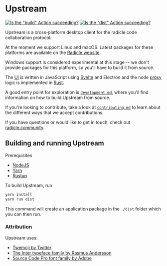 # Upstream

[![Is the "build" Action succeeding?][bb]][bu]
[![Is the "dist" Action succeeding?][db]][dd]

Upstream is a cross-platform desktop client for the radicle code collaboration
protocol.

At the moment we support Linux and macOS. Latest packages for these platforms
are available on the [Radicle website][rw].

Windows support is considered experimental at this stage -- we don't provide
packages for this platform, so you'll have to build it from source.

The [UI][ui] is written in JavaScript using [Svelte][sv] and Electron and the
node [proxy][pr] logic is implemented in [Rust][ru].

A good entry point for exploration is [`development.md`][de], where you'll find
information on how to build Upstream from source.

If you're looking to contribute, take a look at [`contributing.md`][co] to
learn about the different ways that we accept contributions.

If you have questions or would like to get in touch, check out
[radicle.community][rc].

## Building and running Upstream

Prerequisites

* [NodeJS](https://nodejs.org/en/)
* [Yarn](https://yarnpkg.com/getting-started/install)
* [Rustup](https://github.com/rust-lang/rustup)

To build Upstream, run

```bash
yarn install
yarn run dist
```

This command will create an application package in the `./dist` folder which
you can then run.

### Attribution

Upstream uses:
  - [Twemoji by Twitter][tw]
  - [The Inter typeface family by Rasmus Andersson][ra]
  - [Source Code Pro font family by Adobe][so]


[bb]: https://github.com/radicle-dev/radicle-upstream/actions/workflows/build.yaml/badge.svg
[bu]: https://github.com/radicle-dev/radicle-upstream/actions/workflows/build.yaml
[co]: docs/contributing.md
[db]: https://github.com/radicle-dev/radicle-upstream/actions/workflows/dist.yaml/badge.svg
[dd]: https://github.com/radicle-dev/radicle-upstream/actions/workflows/dist.yaml
[de]: docs/development.md
[pr]: proxy
[ra]: https://rsms.me/inter
[rc]: https://radicle.community
[ru]: https://www.rust-lang.org
[rw]: https://radicle.xyz/downloads.html
[so]: https://adobe-fonts.github.io/source-code-pro
[sv]: https://svelte.dev
[tw]: https://twemoji.twitter.com
[ui]: ui
